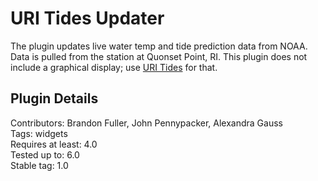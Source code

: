 # URI Tides Updater

The plugin updates live water temp and tide prediction data from NOAA.  Data is pulled from the station at Quonset Point, RI. This plugin does not include a graphical display; use [URI Tides](https://github.com/uriweb/uri-tides) for that.

## Plugin Details

Contributors: Brandon Fuller, John Pennypacker, Alexandra Gauss  
Tags: widgets  
Requires at least: 4.0  
Tested up to: 6.0  
Stable tag: 1.0  
